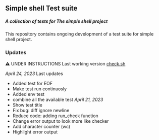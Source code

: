 ## Simple shell Test suite
##### A collection of tests for The simple shell project

This repository contains ongoing development of a test suite for simple shell project.

### Updates
:warning: UNDER INSTRUCTIONS
Last working version [check.sh](/check.sh)


*April 24, 2023*
Last updates
- Added test for EOF
- Make test run continuosly
- Added env test
- combine all the available test
*April 21, 2023*
- Show test title
- Fix bug: diff ignore newline
- Reduce code: adding run_check function
- Change error output to look more like checker
- Add character counter (wc)
- Highlight error output
